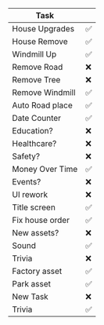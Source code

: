 |      Task      |   |
|----------------|---|
| House Upgrades |✅| 
| House Remove   |✅| 
| Windmill Up    |✅| 
| Remove Road    |❌| 
| Remove Tree    |❌| 
| Remove Windmill|✅| 
| Auto Road place|✅| 
| Date Counter   |✅| 
| Education?     |❌| 
| Healthcare?    |❌| 
| Safety?        |❌| 
| Money Over Time|✅| 
| Events?        |❌| 
| UI rework      |❌| 
| Title screen   |✅| 
| Fix house order|✅| 
| New assets?    |❌| 
| Sound          |✅| 
| Trivia         |❌| 
| Factory asset  |✅| 
| Park asset     |✅| 
| New Task       |❌| 
| Trivia         |✅| 
